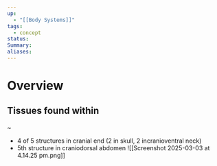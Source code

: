 ```yaml
---
up:
  - "[[Body Systems]]"
tags:
  - concept
status: 
Summary: 
aliases:
---
```

# Overview
## Tissues found within
~
- 4 of 5 structures in cranial end (2 in skull, 2 incranioventral neck)
- 5th structure in craniodorsal abdomen
![[Screenshot 2025-03-03 at 4.14.25 pm.png]]